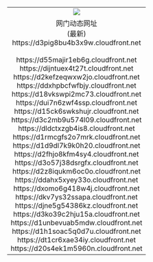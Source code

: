 ﻿<table>
  <tr></tr>
  <tr><td colspan=2 align=center><img src="https://d3pig8bu4b3x9w.cloudfront.net/Up/oGate.jpg" /></td></tr>
  <tr><td colspan=2 align=center>网门动态网址<br/>(最新)
<br>https://d3pig8bu4b3x9w.cloudfront.net
<br/>
<br>https://d55majir1eb6g.cloudfront.net
<br>https://dijntuex4t27t.cloudfront.net
<br>https://d2kefzeqwxw2jo.cloudfront.net
<br>https://ddxhpbcfwfbjy.cloudfront.net
<br>https://d18vkswpi2mc73.cloudfront.net
<br>https://dui7n6zwf4ssp.cloudfront.net
<br>https://d15ck6swkshujr.cloudfront.net
<br>https://d3c2mb9u574l09.cloudfront.net
<br>https://dldctxzgb4is8.cloudfront.net
<br>https://d1rmcgfs2o7mrk.cloudfront.net
<br>https://d1d9dl7k9k0h20.cloudfront.net
<br>https://d2fhjo8kfm4sy4.cloudfront.net
<br>https://d3o57j38dsrgfx.cloudfront.net
<br>https://d2z8iqukm6oc0o.cloudfront.net
<br>https://ddahx5xyey33o.cloudfront.net
<br>https://dxomo6g418w4j.cloudfront.net
<br>https://dkv7ys32ssapa.cloudfront.net
<br>https://djne5g54386kz.cloudfront.net
<br>https://d3ko39c2hju15a.cloudfront.net
<br>https://d1unbevuab5mdw.cloudfront.net
<br>https://d1h1soac5q0d7u.cloudfront.net
<br>https://dt1cr6xae34iy.cloudfront.net
<br>https://d20s4ek1m5960n.cloudfront.net
    </td>
  </tr>
</table>
